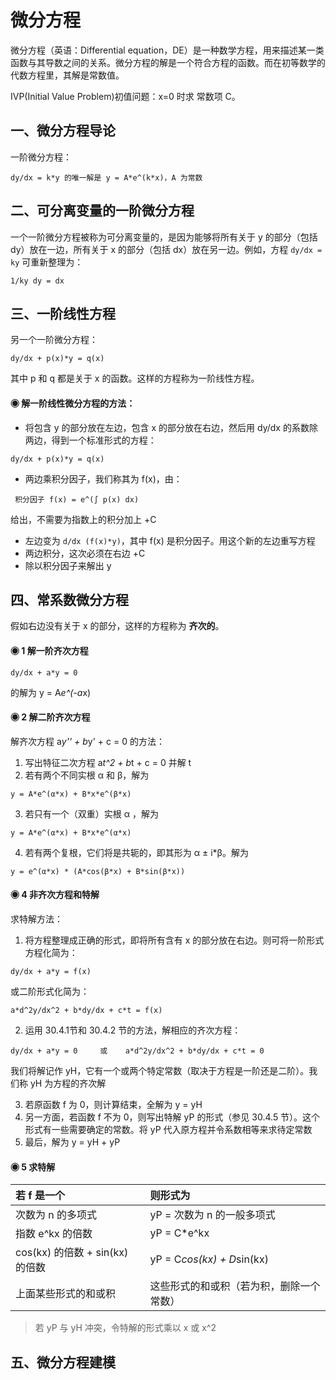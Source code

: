 # 微分方程
微分方程（英语：Differential equation，DE）是一种数学方程，用来描述某一类函数与其导数之间的关系。微分方程的解是一个符合方程的函数。而在初等数学的代数方程里，其解是常数值。

IVP(Initial Value Problem)初值问题：x=0 时求 常数项 C。

## 一、微分方程导论

一阶微分方程：
```
dy/dx = k*y 的唯一解是 y = A*e^(k*x)，A 为常数
```

## 二、可分离变量的一阶微分方程
一个一阶微分方程被称为可分离变量的，是因为能够将所有关于 y 的部分（包括dy）放在一边，所有关于 x 的部分（包括 dx）放在另一边。例如，方程 ```dy/dx = ky``` 可重新整理为：
```
1/ky dy = dx
```

## 三、一阶线性方程
另一个一阶微分方程：
```
dy/dx + p(x)*y = q(x)
```
其中 p 和 q 都是关于 x 的函数。这样的方程称为一阶线性方程。

#### ◉ 解一阶线性微分方程的方法：
* 将包含 y 的部分放在左边，包含 x 的部分放在右边，然后用 dy/dx 的系数除两边，得到一个标准形式的方程：
```
dy/dx + p(x)*y = q(x)
```
* 两边乘积分因子，我们称其为 f(x)，由：
```
 积分因子 f(x) = e^(∫ p(x) dx)
 ```
 给出，不需要为指数上的积分加上 +C
* 左边变为 ```d/dx (f(x)*y)```，其中 f(x) 是积分因子。用这个新的左边重写方程
* 两边积分，这次必须在右边 +C
* 除以积分因子来解出 y

## 四、常系数微分方程

假如右边没有关于 x 的部分，这样的方程称为 **齐次的**。

#### ◉ 1 解一阶齐次方程
```
dy/dx + a*y = 0
```
的解为 y = A*e^(-a*x)

#### ◉ 2 解二阶齐次方程
解齐次方程 a*y'' + b*y' + c = 0 的方法：

1. 写出特征二次方程 a*t^2 + b*t + c = 0 并解 t
2. 若有两个不同实根 α 和 β，解为
```
y = A*e^(α*x) + B*x*e^(β*x)
```
3. 若只有一个（双重）实根 α ，解为
```
y = A*e^(α*x) + B*x*e^(α*x)
```
4. 若有两个复根，它们将是共轭的，即其形为 α ± i*β。解为
```
y = e^(α*x) * (A*cos(β*x) + B*sin(β*x))
```

#### ◉ 4 非齐次方程和特解
求特解方法：

1. 将方程整理成正确的形式，即将所有含有 x 的部分放在右边。则可将一阶形式方程化简为：
```
dy/dx + a*y = f(x)
```
或二阶形式化简为：
```
a*d^2y/dx^2 + b*dy/dx + c*t = f(x)
```
2. 运用 30.4.1节和 30.4.2 节的方法，解相应的齐次方程：
```
dy/dx + a*y = 0     或    a*d^2y/dx^2 + b*dy/dx + c*t = 0
```
我们将解记作 yH，它有一个或两个特定常数（取决于方程是一阶还是二阶）。我们称 yH 为方程的齐次解

3. 若原函数 f 为 0，则计算结束，全解为 y = yH
4. 另一方面，若函数 f 不为 0，则写出特解 yP 的形式（参见 30.4.5 节）。这个形式有一些需要确定的常数。将 yP 代入原方程并令系数相等来求待定常数
5. 最后，解为 y = yH + yP

#### ◉ 5 求特解

|          若 f 是一个                  |      则形式为                              |
|:-------------------------------------|:-----------------------------------------|
| 次数为 n 的多项式                      |  yP = 次数为 n 的一般多项式                  |
| 指数 e^kx 的倍数                       | yP = C*e^kx                              |
| cos(kx) 的倍数 + sin(kx) 的倍数        | yP = C*cos(kx) + D*sin(kx)               |
| 上面某些形式的和或积                    | 这些形式的和或积（若为积，删除一个常数）        |

>  若 yP 与 yH 冲突，令特解的形式乘以 x 或 x^2                                          

## 五、微分方程建模

